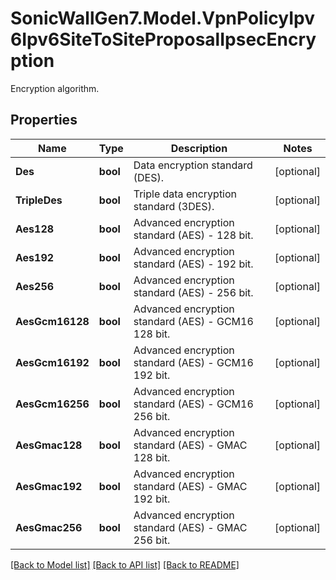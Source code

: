 # SonicWallGen7.Model.VpnPolicyIpv6Ipv6SiteToSiteProposalIpsecEncryption
Encryption algorithm.

## Properties

Name | Type | Description | Notes
------------ | ------------- | ------------- | -------------
**Des** | **bool** | Data encryption standard (DES). | [optional] 
**TripleDes** | **bool** | Triple data encryption standard (3DES). | [optional] 
**Aes128** | **bool** | Advanced encryption standard (AES) - 128 bit. | [optional] 
**Aes192** | **bool** | Advanced encryption standard (AES) - 192 bit. | [optional] 
**Aes256** | **bool** | Advanced encryption standard (AES) - 256 bit. | [optional] 
**AesGcm16128** | **bool** | Advanced encryption standard (AES) - GCM16 128 bit. | [optional] 
**AesGcm16192** | **bool** | Advanced encryption standard (AES) - GCM16 192 bit. | [optional] 
**AesGcm16256** | **bool** | Advanced encryption standard (AES) - GCM16 256 bit. | [optional] 
**AesGmac128** | **bool** | Advanced encryption standard (AES) - GMAC 128 bit. | [optional] 
**AesGmac192** | **bool** | Advanced encryption standard (AES) - GMAC 192 bit. | [optional] 
**AesGmac256** | **bool** | Advanced encryption standard (AES) - GMAC 256 bit. | [optional] 

[[Back to Model list]](../README.md#documentation-for-models) [[Back to API list]](../README.md#documentation-for-api-endpoints) [[Back to README]](../README.md)

